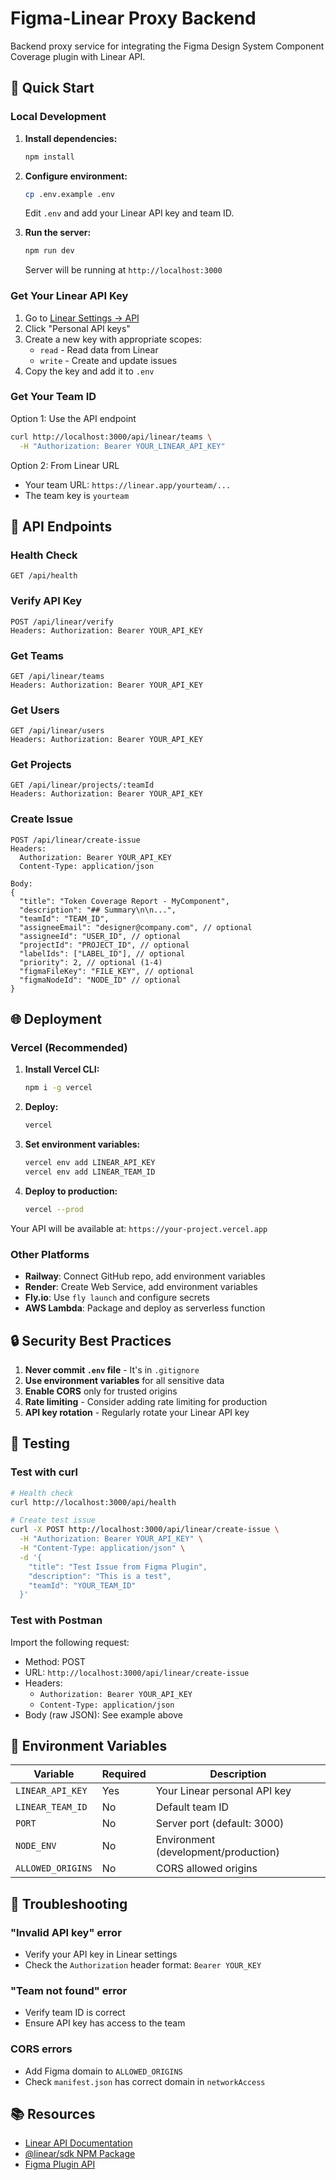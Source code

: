 # Figma-Linear Proxy Backend

Backend proxy service for integrating the Figma Design System Component Coverage plugin with Linear API.

## 🚀 Quick Start

### Local Development

1. **Install dependencies:**
   ```bash
   npm install
   ```

2. **Configure environment:**
   ```bash
   cp .env.example .env
   ```
   
   Edit `.env` and add your Linear API key and team ID.

3. **Run the server:**
   ```bash
   npm run dev
   ```

   Server will be running at `http://localhost:3000`

### Get Your Linear API Key

1. Go to [Linear Settings → API](https://linear.app/settings/api)
2. Click "Personal API keys"
3. Create a new key with appropriate scopes:
   - `read` - Read data from Linear
   - `write` - Create and update issues
4. Copy the key and add it to `.env`

### Get Your Team ID

Option 1: Use the API endpoint
```bash
curl http://localhost:3000/api/linear/teams \
  -H "Authorization: Bearer YOUR_LINEAR_API_KEY"
```

Option 2: From Linear URL
- Your team URL: `https://linear.app/yourteam/...`
- The team key is `yourteam`

## 📡 API Endpoints

### Health Check
```
GET /api/health
```

### Verify API Key
```
POST /api/linear/verify
Headers: Authorization: Bearer YOUR_API_KEY
```

### Get Teams
```
GET /api/linear/teams
Headers: Authorization: Bearer YOUR_API_KEY
```

### Get Users
```
GET /api/linear/users
Headers: Authorization: Bearer YOUR_API_KEY
```

### Get Projects
```
GET /api/linear/projects/:teamId
Headers: Authorization: Bearer YOUR_API_KEY
```

### Create Issue
```
POST /api/linear/create-issue
Headers: 
  Authorization: Bearer YOUR_API_KEY
  Content-Type: application/json

Body:
{
  "title": "Token Coverage Report - MyComponent",
  "description": "## Summary\n\n...",
  "teamId": "TEAM_ID",
  "assigneeEmail": "designer@company.com", // optional
  "assigneeId": "USER_ID", // optional
  "projectId": "PROJECT_ID", // optional
  "labelIds": ["LABEL_ID"], // optional
  "priority": 2, // optional (1-4)
  "figmaFileKey": "FILE_KEY", // optional
  "figmaNodeId": "NODE_ID" // optional
}
```

## 🌐 Deployment

### Vercel (Recommended)

1. **Install Vercel CLI:**
   ```bash
   npm i -g vercel
   ```

2. **Deploy:**
   ```bash
   vercel
   ```

3. **Set environment variables:**
   ```bash
   vercel env add LINEAR_API_KEY
   vercel env add LINEAR_TEAM_ID
   ```

4. **Deploy to production:**
   ```bash
   vercel --prod
   ```

Your API will be available at: `https://your-project.vercel.app`

### Other Platforms

- **Railway**: Connect GitHub repo, add environment variables
- **Render**: Create Web Service, add environment variables
- **Fly.io**: Use `fly launch` and configure secrets
- **AWS Lambda**: Package and deploy as serverless function

## 🔒 Security Best Practices

1. **Never commit `.env` file** - It's in `.gitignore`
2. **Use environment variables** for all sensitive data
3. **Enable CORS** only for trusted origins
4. **Rate limiting** - Consider adding rate limiting for production
5. **API key rotation** - Regularly rotate your Linear API key

## 🧪 Testing

### Test with curl

```bash
# Health check
curl http://localhost:3000/api/health

# Create test issue
curl -X POST http://localhost:3000/api/linear/create-issue \
  -H "Authorization: Bearer YOUR_API_KEY" \
  -H "Content-Type: application/json" \
  -d '{
    "title": "Test Issue from Figma Plugin",
    "description": "This is a test",
    "teamId": "YOUR_TEAM_ID"
  }'
```

### Test with Postman

Import the following request:
- Method: POST
- URL: `http://localhost:3000/api/linear/create-issue`
- Headers:
  - `Authorization: Bearer YOUR_API_KEY`
  - `Content-Type: application/json`
- Body (raw JSON): See example above

## 📝 Environment Variables

| Variable | Required | Description |
|----------|----------|-------------|
| `LINEAR_API_KEY` | Yes | Your Linear personal API key |
| `LINEAR_TEAM_ID` | No | Default team ID |
| `PORT` | No | Server port (default: 3000) |
| `NODE_ENV` | No | Environment (development/production) |
| `ALLOWED_ORIGINS` | No | CORS allowed origins |

## 🐛 Troubleshooting

### "Invalid API key" error
- Verify your API key in Linear settings
- Check the `Authorization` header format: `Bearer YOUR_KEY`

### "Team not found" error
- Verify team ID is correct
- Ensure API key has access to the team

### CORS errors
- Add Figma domain to `ALLOWED_ORIGINS`
- Check `manifest.json` has correct domain in `networkAccess`

## 📚 Resources

- [Linear API Documentation](https://developers.linear.app/)
- [@linear/sdk NPM Package](https://www.npmjs.com/package/@linear/sdk)
- [Figma Plugin API](https://www.figma.com/plugin-docs/)

